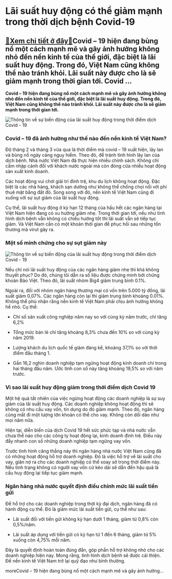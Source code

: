 Lãi suất huy động có thể giảm mạnh trong thời dịch bệnh Covid-19
================================================================

[:gift:Xem chi tiết ở đây:gift:](https://hddtvn.com/lai-suat-huy-dong-co-the-giam-manh-trong-thoi-dich-benh-covid-19/)Covid – 19 hiện đang bùng nổ một cách mạnh mẽ và gây ảnh hưởng không nhỏ đến nền kinh tế của thế giới, đặc biệt là lãi suất huy động. Trong đó, Việt Nam cũng không thể nào tránh khỏi. Lãi suất này được cho là sẽ giảm mạnh trong thời gian tới. Covid …
----------------------------------------------------------------------------------------------------------------------------------------------------------------------------------------------------------------------------------------------------------

**Covid – 19 hiện đang bùng nổ một cách mạnh mẽ và gây ảnh hưởng không nhỏ đến nền kinh tế của thế giới, đặc biệt là lãi suất huy động. Trong đó, Việt Nam cũng không thể nào tránh khỏi. Lãi suất này được cho là sẽ giảm mạnh trong thời gian tới.**


![Thông tin về sự biến động của lãi suất huy động trong thời điểm dịch Covid - 19](https://hddtvn.com/wp-content/uploads/2021/01/giamlaisuat_kmiw.jpg "Thông tin về sự biến động của lãi suất huy động trong thời điểm dịch Covid - 19")


### **Covid – 19 đã ảnh hưởng như thế nào đến nền kinh tế Việt Nam?**


Độ tháng 2 và tháng 3 vừa qua là thời điểm mà covid – 19 xuất hiện, lây lan và bùng nổ ngày càng nguy hiểm. Theo đó, để tránh tình hình lây lan của dịch bệnh. Nhà nước Việt Nam đã thực hiện nhiều chính sách. Không chỉ cấm nhập cảnh đối với khách nước ngoài mà còn đóng cửa nhiều hoạt động sản xuất kinh doanh.


Các hoạt động vui chơi giải trí đình trệ, khu du lịch không hoạt động. Đặc biệt là các nhà hàng, khách sạn dường như không thể chống chọi nổi với phí thuê mặt bằng đắt đỏ. Song song với đó, nền kinh tế Việt Nam cũng đi xuống với sự sụt giảm của lãi suất huy động.


Cụ thể, lãi suất huy động ở kỳ hạn 12 tháng của hầu hết các ngân hàng tại Việt Nam hiện đang có xu hướng giảm nhẹ. Trong thời gian tới, nếu như tình hình dịch bệnh vẫn không có chiều hướng tốt thì lãi suất vẫn sẽ tiếp tục giảm. Và Việt Nam cần có một khoản thời gian để phục hồi sau những tổn thương mà virut gây ra.


### **Một số minh chứng cho sự sụt giảm này**


![Thông tin về sự biến động của lãi suất huy động trong thời điểm dịch Covid - 19](https://hddtvn.com/wp-content/uploads/2021/01/profit.jpg "Thông tin về sự biến động của lãi suất huy động trong thời điểm dịch Covid - 19")


Nếu chỉ nói lãi suất huy động của các ngân hàng giảm nhẹ thì khá không thuyết phục? Do đó, chúng tôi dẫn ra số liệu được chứng minh bởi chứng khoán Bảo Việt. Theo đó, lãi suất nhóm Big4 giảm trung bình 0.1%. 


Ngoài ra, đối với nhóm ngân hàng thương mại có vốn trên 5.000 tỷ đồng, lãi suất giảm 0,07%. Các ngân hàng còn lại thì giảm trung bình khoảng 0.01%. Không thể phủ nhận rằng nền kinh tế Việt Nam phải chịu ảnh hưởng không hề nhỏ. Cụ thể:




* Chỉ số sản xuất công nghiệp năm nay so với cùng kỳ năm trước, chỉ tăng 6,2%

* Tổng mức bán lẻ chỉ tăng khoảng 8,3% chưa đến 10% so với cùng kỳ năm 2019.

* Lượng khách du lịch quốc tế giảm đáng kể, khoảng 37,1% so với thời điểm đầu tháng 1.

* Gần 16,2 nghìn doanh nghiệp tạm ngừng hoạt động kinh doanh chỉ trong hai tháng đầu năm. Ước tính con số này tăng khoảng 19,5% so với năm trước.



### **Vì sao lãi suất huy động giảm trong thời điểm dịch Covid 19**


Một hệ quả tất nhiên của việc ngừng hoạt động các doanh nghiệp là sự suy giảm của lãi suất huy động. Các doanh nghiệp không hoạt động thì sẽ không có nhu cầu vay vốn, tín dụng do đó giảm mạnh. Theo đó, ngân hàng cũng mất đi một lượng lớn khoản có thể cho vay. Không còn dồi dào như mọi năm nữa.


Hiện tại, diễn biến của dịch Covid 19 hết sức phức tạp và nhà nước vẫn chưa thể nào cho các công ty hoạt động lại, kinh doanh đình trệ. Điều này đẩy nhanh con số những doanh nghiệp tạm ngừng vay vốn. 


Trước tình hình căng thẳng này thì ngân hàng nhà nước Việt Nam cũng đã có những hoạt động hỗ trợ doanh nghiệp. Đó là việc hỗ trợ về lãi suất cho vay, giãn nợ ra cho các doanh nghiệp có thể xoay sở trong thời điểm này. Nếu tình trạng không có người vay vốn cứ kéo dài sẽ dẫn đến hậu quả là cầu huy động lại tiếp tục giảm mạnh.


### **Ngân hàng nhà nước quyết định điều chỉnh mức lãi suất tiền gửi**


Để hỗ trợ cho các doanh nghiệp trong thời kỳ đại dịch, ngân hàng đã có hành động cụ thể. Đó là giảm mức lãi suất tiền gửi, cụ thể như sau:




* Lãi suất đối với tiền gửi không kỳ hạn dưới 1 tháng, giảm từ 0,8% còn 0,5%/năm.

* Lãi suất áp dụng với tiền gửi có kỳ hạn từ 1 đến 6 tháng, giảm từ 5% xuống còn 4,75% mỗi năm.



Đây là quyết định hoàn toàn đúng đắn, góp phần hỗ trợ không nhỏ cho các doanh nghiệp hiện nay. Mong rằng, tình hình dịch bệnh sẽ được cải thiện. Để nền kinh tế Việt Nam trở lại quỹ đạo như bình thường.


moreCovid – 19 hiện đang bùng nổ một cách mạnh mẽ và gây ảnh hưởng…

